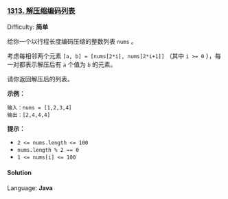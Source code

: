 ### [1313\. 解压缩编码列表](https://leetcode-cn.com/problems/decompress-run-length-encoded-list/)

Difficulty: **简单**


给你一个以行程长度编码压缩的整数列表 `nums` 。

考虑每相邻两个元素 `[a, b] = [nums[2*i], nums[2*i+1]]` （其中 `i >= 0` ），每一对都表示解压后有 `a` 个值为 `b` 的元素。

请你返回解压后的列表。

**示例：**

```
输入：nums = [1,2,3,4]
输出：[2,4,4,4]
```

**提示：**

*   `2 <= nums.length <= 100`
*   `nums.length % 2 == 0`
*   `1 <= nums[i] <= 100`


#### Solution

Language: **Java**

```java
​
```